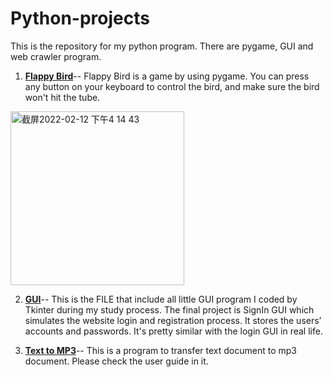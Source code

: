 # Python-projects
This is the repository for my python program. There are pygame, GUI and web crawler program.

1. **[Flappy Bird](https://github.com/JackieMJQ/Python-projects/blob/main/Flappy_birds/flappy_bird.py)**--
Flappy Bird is a game by using pygame. You can press any button on your keyboard to control the bird, and make sure the bird won't hit the tube.
<img width="278" alt="截屏2022-02-12 下午4 14 43" src="https://user-images.githubusercontent.com/97369797/153726464-1239a416-0ff7-4738-90ed-47890756d835.png">

2. **[GUI](https://github.com/JackieMJQ/Python-projects/tree/main/GUI)**--
This is the FILE that include all little GUI program I coded by Tkinter during my study process. The final project is SignIn GUI which simulates the website login and registration process. It stores the users’ accounts and passwords. It's pretty similar with the login GUI in real life.

3. **[Text to MP3](https://github.com/JackieMJQ/Python-projects/blob/main/text_to_mp3/text_mp3.py)**--
This is a program to transfer text document to mp3 document. Please check the user guide in it.

